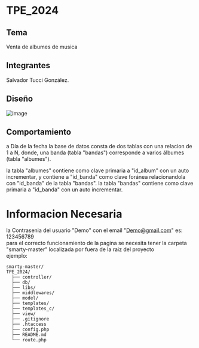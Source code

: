 # TPE_2024

## Tema
Venta de albumes de musica
## Integrantes
Salvador Tucci González.

## Diseño
![image](https://github.com/user-attachments/assets/08552594-4442-4db5-b627-84774fa7a280)

## Comportamiento
a Día de la fecha la base de datos consta de dos tablas con una relacion de 1 a N, donde, una banda (tabla "bandas") corresponde a varios álbumes (tabla "albumes").

la tabla "albumes" contiene como clave primaria a "id_album" con un auto incrementar, y contiene a "id_banda" como clave foránea relacionandola con "id_banda" de la tabla "bandas".
la tabla "bandas" contiene como clave primaria a "id_banda" con un auto incrementar.

# Informacion Necesaria
la Contrasenia del usuario "Demo" con el email "Demo@gmail.com" es: 123456789  
para el correcto funcionamiento de la pagina se necesita tener la carpeta "smarty-master" localizada por fuera de la raiz del proyecto  
ejemplo:
```plaintext
smarty-master/
TPE_2024/
  ├── controller/
  ├── db/
  ├── libs/
  ├── middlewares/
  ├── model/
  ├── templates/
  ├── templates_c/
  ├── view/
  ├── .gitignore
  ├── .htaccess
  ├── config.php
  ├── README.md
  └── route.php
```
